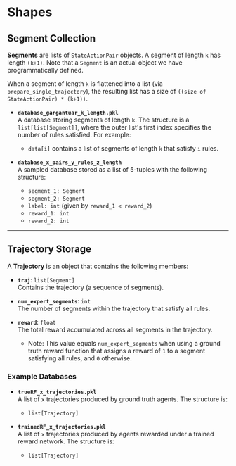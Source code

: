 # Shapes

## Segment Collection

**Segments** are lists of `StateActionPair` objects. A segment of length `k` has length `(k+1)`. Note that a `Segment` is an actual object we have programmatically defined.  

When a segment of length `k` is flattened into a list (via `prepare_single_trajectory`), the resulting list has a size of `((size of StateActionPair) * (k+1))`.


- **`database_gargantuar_k_length.pkl`**  
  A database storing segments of length `k`. The structure is a `list[list[Segment]]`, where the outer list's first index specifies the number of rules satisfied. For example:
  - `data[i]` contains a list of segments of length `k` that satisfy `i` rules.

- **`database_x_pairs_y_rules_z_length`**  
  A sampled database stored as a list of 5-tuples with the following structure:  
  - `segment_1: Segment`  
  - `segment_2: Segment`  
  - `label: int` (given by `reward_1 < reward_2`)  
  - `reward_1: int`  
  - `reward_2: int`

---

## Trajectory Storage

A **Trajectory** is an object that contains the following members:

- **`traj`**: `list[Segment]`  
  Contains the trajectory (a sequence of segments).  

- **`num_expert_segments`**: `int`  
  The number of segments within the trajectory that satisfy all rules.

- **`reward`**: `float`  
  The total reward accumulated across all segments in the trajectory.  
  - Note: This value equals `num_expert_segments` when using a ground truth reward function that assigns a reward of `1` to a segment satisfying all rules, and `0` otherwise.

### Example Databases

- **`trueRF_x_trajectories.pkl`**  
  A list of `x` trajectories produced by ground truth agents. The structure is:  
  - `list[Trajectory]`

- **`trainedRF_x_trajectories.pkl`**  
  A list of `x` trajectories produced by agents rewarded under a trained reward network. The structure is:  
  - `list[Trajectory]`
